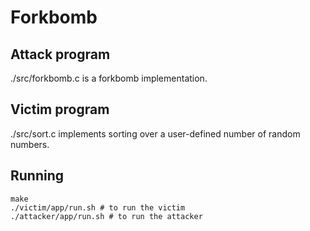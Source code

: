# Forkbomb

## Attack program

./src/forkbomb.c is a forkbomb implementation.

## Victim program

./src/sort.c implements sorting over a user-defined number of random numbers.

## Running

```
make
./victim/app/run.sh # to run the victim
./attacker/app/run.sh # to run the attacker
```
